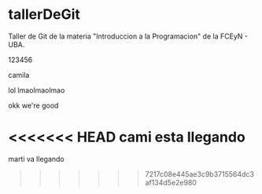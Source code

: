 # tallerDeGit

Taller de Git de la materia "Introduccion a la Programacion" de la FCEyN - UBA.

123456

camila

lol
lmaolmaolmao

okk we're good

<<<<<<< HEAD
cami esta llegando
=======
marti va llegando
>>>>>>> 7217c08e445ae3c9b3715564dc3af134d5e2e980
